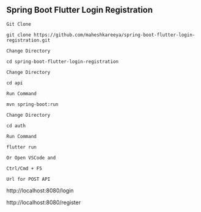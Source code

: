 ## Spring Boot Flutter Login Registration


`Git Clone`
```
git clone https://github.com/maheshkareeya/spring-boot-flutter-login-registration.git
```
`Change Directory`
```
cd spring-boot-flutter-login-registration
```

`Change Directory`
```
cd api
```
`Run Command`
```
mvn spring-boot:run
```

`Change Directory`
```
cd auth
```

`Run Command`
```
flutter run
```

`Or Open VSCode and`
```
Ctrl/Cmd + F5
```



`Url for POST API`

http://localhost:8080/login

http://localhost:8080/register


